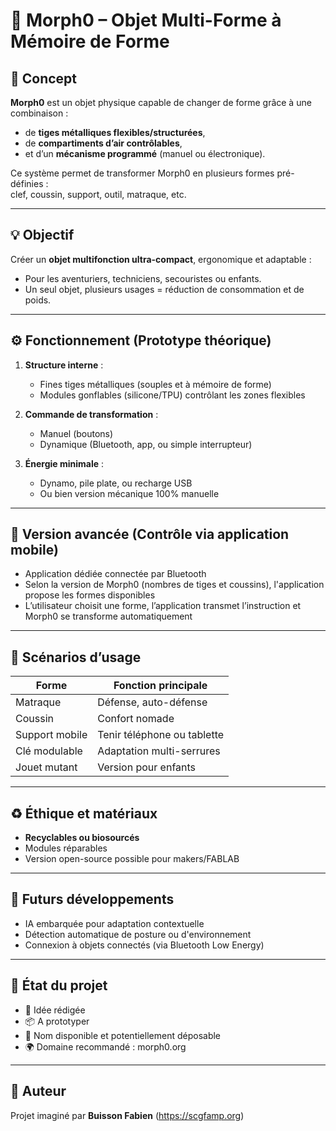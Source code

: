 
# 🔧 Morph0 – Objet Multi-Forme à Mémoire de Forme

## 🧠 Concept

**Morph0** est un objet physique capable de changer de forme grâce à une combinaison :
- de **tiges métalliques flexibles/structurées**,
- de **compartiments d’air contrôlables**,
- et d’un **mécanisme programmé** (manuel ou électronique).

Ce système permet de transformer Morph0 en plusieurs formes pré-définies :  
clef, coussin, support, outil, matraque, etc.

---

## 💡 Objectif

Créer un **objet multifonction ultra-compact**, ergonomique et adaptable :
- Pour les aventuriers, techniciens, secouristes ou enfants.
- Un seul objet, plusieurs usages = réduction de consommation et de poids.

---

## ⚙️ Fonctionnement (Prototype théorique)

1. **Structure interne** :
   - Fines tiges métalliques (souples et à mémoire de forme)
   - Modules gonflables (silicone/TPU) contrôlant les zones flexibles

2. **Commande de transformation** :
   - Manuel (boutons)
   - Dynamique (Bluetooth, app, ou simple interrupteur)

3. **Énergie minimale** :
   - Dynamo, pile plate, ou recharge USB
   - Ou bien version mécanique 100% manuelle

---

## 📱 Version avancée (Contrôle via application mobile)

- Application dédiée connectée par Bluetooth
- Selon la version de Morph0 (nombres de tiges et coussins), l'application propose les formes disponibles
- L’utilisateur choisit une forme, l’application transmet l’instruction et Morph0 se transforme automatiquement

---

## 🎯 Scénarios d’usage

| Forme           | Fonction principale             |
|-----------------|---------------------------------|
| Matraque        | Défense, auto-défense           |
| Coussin         | Confort nomade                  |
| Support mobile  | Tenir téléphone ou tablette     |
| Clé modulable   | Adaptation multi-serrures       |
| Jouet mutant    | Version pour enfants            |

---

## ♻️ Éthique et matériaux

- **Recyclables ou biosourcés**
- Modules réparables
- Version open-source possible pour makers/FABLAB

---

## 🚀 Futurs développements

- IA embarquée pour adaptation contextuelle
- Détection automatique de posture ou d'environnement
- Connexion à objets connectés (via Bluetooth Low Energy)

---

## 📄 État du projet

- 💬 Idée rédigée
- 📦 A prototyper
- 🔐 Nom disponible et potentiellement déposable
- 🌍 Domaine recommandé : morph0.org

---

## 📎 Auteur

Projet imaginé par **Buisson Fabien**
(https://scgfamp.org)
